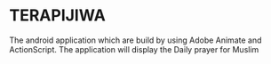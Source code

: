 # TERAPIJIWA


The android application which are build by using Adobe Animate and ActionScript.
The application will display the Daily prayer for Muslim
